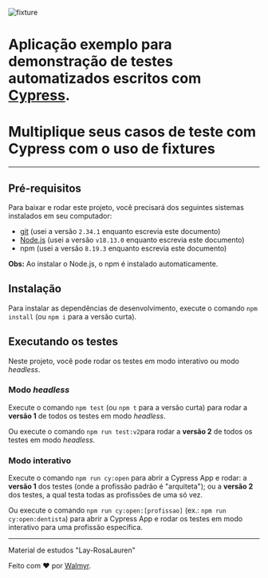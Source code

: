 ![fixture](https://github.com/Lay-RosaLauren/seguros/assets/86569498/fd3186f3-061a-45d4-a0c1-46d1a7ac06c8)

# Aplicação exemplo para demonstração de testes automatizados escritos com [Cypress](https://cypress.io).
# Multiplique seus casos de teste com Cypress com o uso de fixtures

___

## Pré-requisitos

Para baixar e rodar este projeto, você precisará dos seguintes sistemas instalados em seu computador:

- [git](https://git-scm.com/downloads) (usei a versão `2.34.1` enquanto escrevia este documento)
- [Node.js](https://nodejs.org/en/) (usei a versão `v18.13.0` enquanto escrevia este documento)
- npm (usei a versão `8.19.3` enquanto escrevia este documento)

**Obs:** Ao instalar o Node.js, o npm é instalado automaticamente.

## Instalação

Para instalar as dependências de desenvolvimento, execute o comando `npm install` (ou `npm i` para a versão curta).

## Executando os testes

Neste projeto, você pode rodar os testes em modo interativo ou modo _headless_.

### Modo _headless_

Execute o comando `npm test` (ou `npm t` para a versão curta) para rodar a **versão 1** de todos os testes em modo _headless_.

Ou execute o comando `npm run test:v2`para rodar a **versão 2** de todos os testes em modo _headless_.

### Modo interativo

Execute o comando `npm run cy:open` para abrir a Cypress App e rodar: a **versão 1** dos testes (onde a profissão padrão é "arquiteta"); ou a **versão 2** dos testes, a qual testa todas as profissões de uma só vez.

Ou execute o comando `npm run cy:open:[profissao]` (ex.: `npm run cy:open:dentista`) para abrir a Cypress App e rodar os testes em modo interativo para uma profissão específica.

___
Material de estudos "Lay-RosaLauren"

Feito com ❤️ por [Walmyr](https://walmyr.dev).
